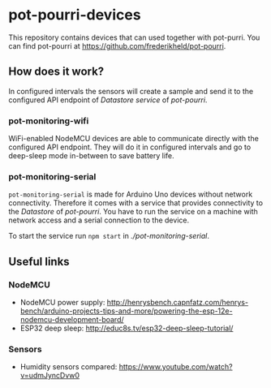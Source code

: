 # pot-pourri-devices

This repository contains devices that can used together with pot-purri. You can find pot-pourri at https://github.com/frederikheld/pot-pourri.

## How does it work?

In configured intervals the sensors will create a sample and send it to the configured API endpoint of _Datastore service_ of _pot-pourri_.

### pot-monitoring-wifi

WiFi-enabled NodeMCU devices are able to communicate directly with the configured API endpoint. They will do it in configured intervals and go to deep-sleep mode in-between to save battery life.

### pot-monitoring-serial

`pot-monitoring-serial` is made for Arduino Uno devices without network connectivity. Therefore it comes with a service that provides connectivity to the _Datastore_ of _pot-pourri_. You have to run the service on a machine with network access and a serial connection to the device.

To start the service run `npm start` in _./pot-monitoring-serial_.

## Useful links

### NodeMCU

- NodeMCU power supply: http://henrysbench.capnfatz.com/henrys-bench/arduino-projects-tips-and-more/powering-the-esp-12e-nodemcu-development-board/
- ESP32 deep sleep: http://educ8s.tv/esp32-deep-sleep-tutorial/

### Sensors

- Humidity sensors compared: https://www.youtube.com/watch?v=udmJyncDvw0
